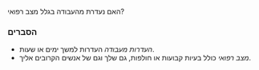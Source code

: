 האם נעדרת מהעבודה בגלל מצב רפואי?

### הסברים
* *העדרות מעבודה* העדרות למשך ימים או שעות.
* *מצב רפואי* כולל בעיות קבועות או חולפות, גם שלך וגם של אנשים הקרובים אליך.
